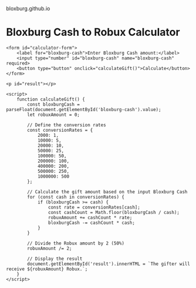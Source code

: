 bloxburg.github.io

<!DOCTYPE html>
<html>
<head>
    <title>Bloxburg Cash to Robux Calculator</title>
</head>
<body>
    <h1>Bloxburg Cash to Robux Calculator</h1>
    
    <form id="calculator-form">
        <label for="bloxburg-cash">Enter Bloxburg Cash amount:</label>
        <input type="number" id="bloxburg-cash" name="bloxburg-cash" required>
        <button type="button" onclick="calculateGift()">Calculate</button>
    </form>
    
    <p id="result"></p>

    <script>
        function calculateGift() {
            const bloxburgCash = parseFloat(document.getElementById('bloxburg-cash').value);
            let robuxAmount = 0;

            // Define the conversion rates
            const conversionRates = {
                2000: 1,
                10000: 5,
                20000: 10,
                50000: 25,
                100000: 50,
                200000: 100,
                400000: 200,
                500000: 250,
                1000000: 500
            };

            // Calculate the gift amount based on the input Bloxburg Cash
            for (const cash in conversionRates) {
                if (bloxburgCash >= cash) {
                    const rate = conversionRates[cash];
                    const cashCount = Math.floor(bloxburgCash / cash);
                    robuxAmount += cashCount * rate;
                    bloxburgCash -= cashCount * cash;
                }
            }

            // Divide the Robux amount by 2 (50%)
            robuxAmount /= 2;

            // Display the result
            document.getElementById('result').innerHTML = `The gifter will receive ${robuxAmount} Robux.`;
        }
    </script>
</body>
</html>

